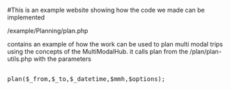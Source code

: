 #This is an example website showing how the code we made can be implemented

/example/Planning/plan.php

contains an example of how the work can be used to plan multi modal trips using the concepts of the MultiModalHub.  it calls plan from the /plan/plan-utils.php with the parameters

<pre>

plan($_from,$_to,$_datetime,$mmh,$options);

</pre>




